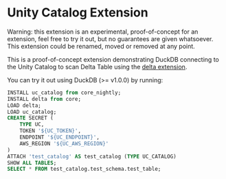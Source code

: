 # Unity Catalog Extension
Warning: this extension is an experimental, proof-of-concept for an extension, feel free to try it out, but no guarantees are given whatsoever.
This extension could be renamed, moved or removed at any point.

This is a proof-of-concept extension demonstrating DuckDB connecting to the Unity Catalog to scan Delta Table using 
the [delta extension](https://github.com/duckdb/duckdb_delta).

You can try it out using DuckDB (>= v1.0.0) by running:

```SQL
INSTALL uc_catalog from core_nightly;
INSTALL delta from core;
LOAD delta;
LOAD uc_catalog;
CREATE SECRET (
	TYPE UC,
	TOKEN '${UC_TOKEN}',
	ENDPOINT '${UC_ENDPOINT}',
	AWS_REGION '${UC_AWS_REGION}'
)
ATTACH 'test_catalog' AS test_catalog (TYPE UC_CATALOG)
SHOW ALL TABLES;
SELECT * FROM test_catalog.test_schema.test_table;
```